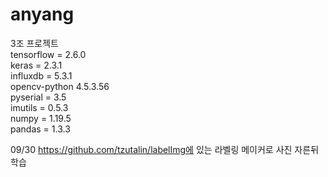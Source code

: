 # anyang
3조 프로젝트   
tensorflow = 2.6.0   
keras = 2.3.1   
influxdb = 5.3.1   
opencv-python 4.5.3.56   
pyserial = 3.5   
imutils = 0.5.3   
numpy = 1.19.5   
pandas = 1.3.3   


09/30 https://github.com/tzutalin/labelImg에 있는 라벨링 메이커로 사진 자른뒤 학습

